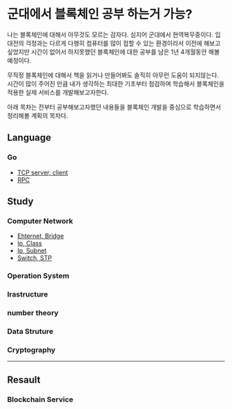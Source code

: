 # 군대에서 블록체인 공부 하는거 가능?

나는 블록체인에 대해서 아무것도 모르는 감자다. 심지어 군대에서 현역복무중이다.
입대전의 걱정과는 다르게 다행히 컴퓨터를 많이 접할 수 있는 환경이라서 이전에 해보고싶었지만 시간이 없어서 하지못했던 블록체인에 대한 공부를 남은 1년 4개월동안 해볼 예정이다.

무작정 블록체인에 대해서 책을 읽거나 만들어봐도 솔직히 아무런 도움이 되지않는다. 시간이 많이 주어진 만큼 내가 생각하는 최대한 기초부터 점검하며 학습해서 블록체인을 적용한 실제 서비스를 개발해보고자한다.

아래 목차는 전부터 공부해보고자했던 내용들을 블록체인 개발을 중심으로 학습하면서 정리해볼 계획의 목차다.

## Language

### Go 

- [TCP server, client](./tcp/)
- [RPC](./rpc/)


## Study
### Computer Network

- [Ehternet, Bridge](./network/ethernet.md)
- [Ip, Class](./network/ip.md)
- [Ip, Subnet](./network/subnet.md)
- [Switch, STP](./network/stp.md)

### Operation System

### Irastructure

### number theory

### Data Struture

### Cryptography
----
## Resault

### Blockchain Service






